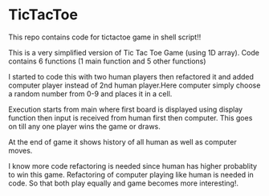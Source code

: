 # TicTacToe
This repo contains code for tictactoe game in shell script!!

This is a very simplified version of Tic Tac Toe Game (using 1D array).
Code contains 6 functions (1 main function and 5 other functions)

I started to code this with two human players then refactored it and added computer player
instead of 2nd human player.Here computer simply choose a random number from 0-9 and places
it in a cell.

Execution starts from main where first board is displayed using display function then input 
is received from human first then computer. This goes on till any one player wins the game or draws.

At the end of game it shows history of all human as well as computer moves.

I know more code refactoring is needed since human has higher probablity to win this game.
Refactoring of computer playing like human is needed in code. So that both play equally and
game becomes more interesting!.
